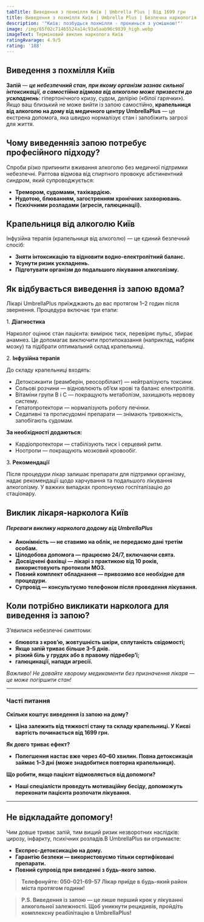 ```yaml
---
tabTitle: Виведення з похмілля Київ | Umbrella Plus | Від 1699 грн
title: Виведення з похмілля Київ | Umbrella Plus | Безпечна наркологія
description: '"Київ: позбудься похмілля - прокинься з усмішкою!"'
image: /img/65f02c71465524a14c93a5aab96c9839_high.webp
imageText: Терміновий виклик нарколога Київ
ratingAvarage: 4.9/5
rating: '188'
---
```


## Виведення з похмілля Київ

**Запій** — ***це небезпечний стан, при якому організм зазнає сильної інтоксикації, а самостійна відмова від алкоголю може призвести до ускладнень***: гіпертонічного кризу, судом, делірію («білої гарячки»). Якщо ваш близький не може вийти із запою самостійно, **крапельниця від алкоголю на дому від медичного центру UmbrellaPlus** — це екстрена допомога, яка швидко нормалізує стан і запобіжить загрозі для життя.

## Чому виведенняіз запою потребує професійного підходу?

Спроби різко припинити вживання алкоголю без медичної підтримки небезпечні. Раптова відмова від спиртного провокує абстинентний синдром, який супроводжується:

* **Тремором, судомами, тахікардією.**
* **Нудотою, блюванням, загостренням хронічних захворювань.**
* **Психічними розладами (агресія, галюцинації).**

## Крапельниця від алкоголю Київ

Інфузійна терапія (крапельниця від алкоголю) — це єдиний безпечний спосіб:

* **Зняти інтоксикацію та відновити водно-електролітний баланс.**
* **Усунути ризик ускладнень.**
* **Підготувати організм до подальшого лікування алкоголізму.**

## Як відбувається виведення із запою вдома?

Лікарі UmbrellaPlus приїжджають до вас протягом 1–2 годин після звернення. Процедура включає три етапи:

1\. **Діагностика**

Нарколог оцінює стан пацієнта: вимірює тиск, перевіряє пульс, збирає анамнез. Це допомагає виключити протипоказання (наприклад, набряк мозку) та підібрати оптимальний склад крапельниці.

2\. **Інфузійна терапія**

До складу крапельниці входять:

* Детоксиканти (реамберін, реосорбілакт) — нейтралізують токсини.
* Сольові розчини — відновлюють об’єм крові та баланс електролітів.
* Вітаміни групи B і C — покращують метаболізм, захищають нервову систему.
* Гепатопротектори — нормалізують роботу печінки.
* Седативні та протисудомні препарати — знімають тривожність, запобігають судомам.

**За необхідності додаються:**

* Кардіопротектори — стабілізують тиск і серцевий ритм.
* Ноотропи — покращують мозковий кровообіг.

3\. **Рекомендації**

Після процедури лікар залишає препарати для підтримки організму, надає рекомендації щодо харчування та подальшого лікування алкоголізму. У важких випадках пропонуємо госпіталізацію до стаціонару.

## Виклик лікаря-нарколога Київ

#### *Переваги виклику нарколога додому від UmbrellaPlus*

* **Анонімність — не ставимо на облік, не передаємо дані третім особам.**
* **Цілодобова допомога — працюємо 24/7, включаючи свята.**
* **Досвідчені фахівці — лікарі з практикою від 10 років, використовують протоколи МОЗ.**
* **Повний комплект обладнання — привозимо все необхідне для процедури.**
* **Супровід — консультуємо телефоном після проведення лікування.**

## Коли потрібно викликати нарколога для виведення із запою?

З’явилися небезпечні симптоми:

* **блювота з кров’ю, жовтушність шкіри, сплутаність свідомості;**
* **Якщо запій триває більше 3–5 днів.**
* **різкий біль у грудях або в правому підребер’ї;**
* **галюцинації, напади агресії.**

*Важливо! Не давайте хворому медикаменти без призначення лікаря — це може погіршити стан!*

***

### Часті питання

**Скільки коштує виведення із запою на дому?**

* **Ціна залежить від тяжкості стану та складу крапельниці. У Києві вартість починається від 1699 грн.**

**Як довго триває ефект?**

* **Полегшення настає вже через 40–60 хвилин. Повна детоксикація займає 1–3 дні (може знадобитися повторна крапельниця).**

**Що робити, якщо пацієнт відмовляється від допомоги?**

* **Наші спеціалісти проведуть мотиваційну бесіду, допоможуть переконати пацієнта розпочати лікування.**

***

## Не відкладайте допомогу!

Чим довше триває запій, тим вищий ризик незворотних наслідків: цирозу, інфаркту, психічних розладів.В UmbrellaPlus ви отримаєте:

* **Експрес-детоксикацію на дому.**
* **Гарантію безпеки — використовуємо тільки сертифіковані препарати.**
* **Повний супровід при виведенні з будь-якого запою.**

> **Телефонуйте: 050-021-69-57
> Лікар приїде в будь-який район міста протягом години!**

> **P.S. Виведення із запою — це лише перший крок у лікуванні алкогольної залежності. Щоб уникнути рецидивів, пройдіть комплексну реабілітацію в UmbrellaPlus!**
